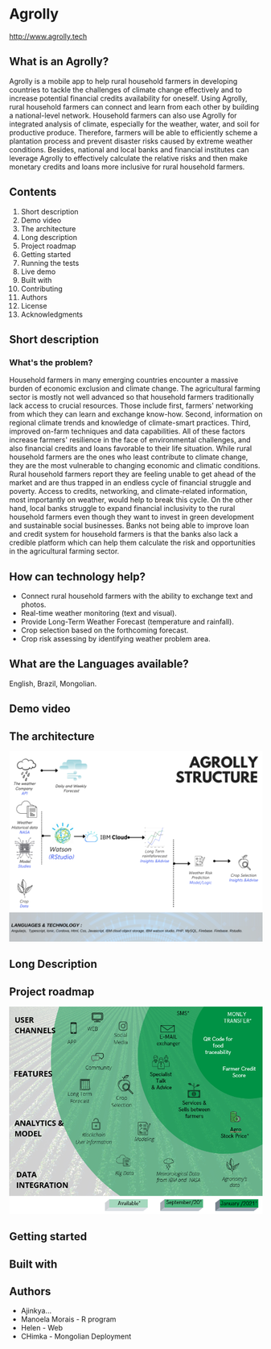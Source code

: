 # Agrolly 
http://www.agrolly.tech

## What is an Agrolly? ##
Agrolly is a mobile app to help rural household farmers in developing countries to tackle the challenges of climate change effectively and to increase potential financial credits availability for oneself. Using Agrolly, rural household farmers can connect and learn from each other by building a national-level network. Household farmers can also use Agrolly for integrated analysis of climate, especially for the weather, water, and soil for productive produce. Therefore, farmers will be able to efficiently scheme a plantation process and prevent disaster risks caused by extreme weather conditions. Besides, national and local banks and financial institutes can leverage Agrolly to effectively calculate the relative risks and then make monetary credits and loans more inclusive for rural household farmers.   

## Contents 
1. Short description
2. Demo video
3. The architecture
4. Long description
5. Project roadmap
6. Getting started
7. Running the tests
8. Live demo
9. Built with
10. Contributing
11. Authors
12. License
13. Acknowledgments

## Short description
### What's the problem?
Household farmers in many emerging countries encounter a massive burden of economic exclusion and climate change. The agricultural farming sector is mostly not well advanced so that household farmers traditionally lack access to crucial resources. Those include first, farmers' networking from which they can learn and exchange know-how. Second, information on regional climate trends and knowledge of climate-smart practices. Third, improved on-farm techniques and data capabilities. All of these factors increase farmers' resilience in the face of environmental challenges, and also financial credits and loans favorable to their life situation. While rural household farmers are the ones who least contribute to climate change, they are the most vulnerable to changing economic and climatic conditions. Rural household farmers report they are feeling unable to get ahead of the market and are thus trapped in an endless cycle of financial struggle and poverty. Access to credits, networking, and climate-related information, most importantly on weather, would help to break this cycle. On the other hand, local banks struggle to expand financial inclusivity to the rural household farmers even though they want to invest in green development and sustainable social businesses. Banks not being able to improve loan and credit system for household farmers is that the banks also lack a credible platform which can help them calculate the risk and opportunities in the agricultural farming sector.

## How can technology help?

* Connect rural household farmers with the ability to exchange text and photos.
* Real-time weather monitoring (text and visual).
* Provide Long-Term Weather Forecast (temperature and rainfall). 
* Crop selection based on the forthcoming forecast. 
* Crop risk assessing by identifying weather problem area.

## What are the Languages available?
English, Brazil, Mongolian.

## Demo video 

## The architecture
![picture alt](https://github.com/ajinkyadatalkar1/Agrolly/blob/master/Arquitecture.png?raw=true/20x10 "Architecture")
## Long Description

## Project roadmap
![picture alt](https://github.com/ajinkyadatalkar1/Agrolly/blob/master/Agrolly_Road_Map.PNG?raw=true/40x20 "Roadmap")

## Getting started

## Built with

## Authors
* Ajinkya...
* Manoela Morais - R program
* Helen - Web
* CHimka - Mongolian Deployment


